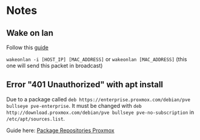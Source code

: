 # Notes

## Wake on lan 

Follow this [guide](https://necromuralist.github.io/posts/enabling-wake-on-lan/)

```wakeonlan -i [HOST_IP] [MAC_ADDRESS]``` 
or 
```wakeonlan [MAC_ADDRESS]``` (this one will send this packet in broadcast)

## Error "401 Unauthorized" with apt install

Due to a package called ```deb https://enterprise.proxmox.com/debian/pve bullseye pve-enterprise```. It must be changed with ```deb http://download.proxmox.com/debian/pve bullseye pve-no-subscription``` in ```/etc/apt/sources.list```.

Guide here: [Package Repositories Proxmox](https://pve.proxmox.com/wiki/Package_Repositories)